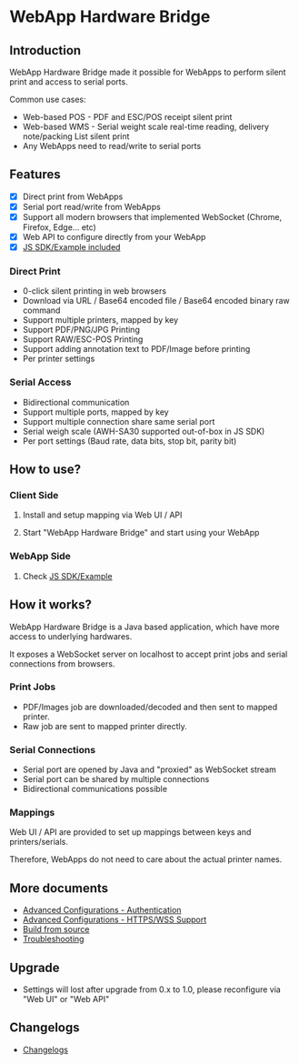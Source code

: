 # WebApp Hardware Bridge

## Introduction

WebApp Hardware Bridge made it possible for WebApps to perform silent print and access to serial ports.

Common use cases:
- Web-based POS - PDF and ESC/POS receipt silent print
- Web-based WMS - Serial weight scale real-time reading, delivery note/packing List silent print
- Any WebApps need to read/write to serial ports

## Features

- [x] Direct print from WebApps
- [x] Serial port read/write from WebApps
- [x] Support all modern browsers that implemented WebSocket (Chrome, Firefox, Edge... etc)
- [x] Web API to configure directly from your WebApp
- [x] [JS SDK/Example included](demo)

### Direct Print
- 0-click silent printing in web browsers
- Download via URL / Base64 encoded file / Base64 encoded binary raw command
- Support multiple printers, mapped by key
- Support PDF/PNG/JPG Printing
- Support RAW/ESC-POS Printing
- Support adding annotation text to PDF/Image before printing
- Per printer settings

### Serial Access
- Bidirectional communication
- Support multiple ports, mapped by key
- Support multiple connection share same serial port
- Serial weigh scale (AWH-SA30 supported out-of-box in JS SDK)
- Per port settings (Baud rate, data bits, stop bit, parity bit)

## How to use?

### Client Side

1. Install and setup mapping via Web UI / API

2. Start "WebApp Hardware Bridge" and start using your WebApp

### WebApp Side

1. Check [JS SDK/Example](demo)

## How it works?

WebApp Hardware Bridge is a Java based application, which have more access to underlying hardwares.

It exposes a WebSocket server on localhost to accept print jobs and serial connections from browsers.

### Print Jobs 

- PDF/Images job are downloaded/decoded and then sent to mapped printer.
- Raw job are sent to mapped printer directly.

### Serial Connections

- Serial port are opened by Java and "proxied" as WebSocket stream
- Serial port can be shared by multiple connections
- Bidirectional communications possible

### Mappings

Web UI / API are provided to set up mappings between keys and printers/serials.

Therefore, WebApps do not need to care about the actual printer names.

## More documents

- [Advanced Configurations - Authentication](ADVANCED.md#authentication)
- [Advanced Configurations - HTTPS/WSS Support](ADVANCED.md#httpswss-support)
- [Build from source](BUILD.md)
- [Troubleshooting](TROUBLESHOOT.md)

## Upgrade

- Settings will lost after upgrade from 0.x to 1.0, please reconfigure via "Web UI" or "Web API"

## Changelogs

- [Changelogs](README)